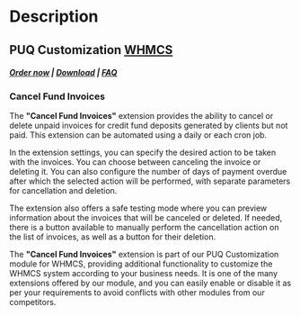 # Description

## PUQ Customization **[WHMCS](https://puqcloud.com/link.php?id=77)**

#####  [Order now](https://puqcloud.com/whmcs-addon-puq-customization.php) | [Download](https://download.puqcloud.com/WHMCS/addons/PUQ-Customization/) | [FAQ](https://faq.puqcloud.com/)

### Cancel Fund Invoices

The **"Cancel Fund Invoices"** extension provides the ability to cancel or delete unpaid invoices for credit fund deposits generated by clients but not paid. This extension can be automated using a daily or each cron job.

In the extension settings, you can specify the desired action to be taken with the invoices. You can choose between canceling the invoice or deleting it. You can also configure the number of days of payment overdue after which the selected action will be performed, with separate parameters for cancellation and deletion.

The extension also offers a safe testing mode where you can preview information about the invoices that will be canceled or deleted. If needed, there is a button available to manually perform the cancellation action on the list of invoices, as well as a button for their deletion.

The **"Cancel Fund Invoices"** extension is part of our PUQ Customization module for WHMCS, providing additional functionality to customize the WHMCS system according to your business needs. It is one of the many extensions offered by our module, and you can easily enable or disable it as per your requirements to avoid conflicts with other modules from our competitors.
